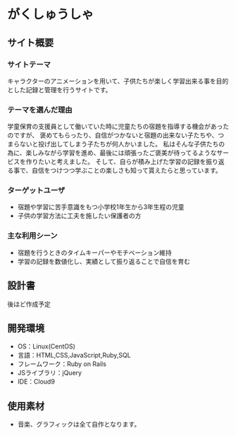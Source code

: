 # がくしゅうしゃ

## サイト概要
### サイトテーマ
キャラクターのアニメーションを用いて、子供たちが楽しく学習出来る事を目的とした記録と管理を行うサイトです。

### テーマを選んだ理由
学童保育の支援員として働いていた時に児童たちの宿題を指導する機会があったのですが、
褒めてもらったり、自信がつかないと宿題の出来ない子たちや、つまらないと投げ出してしまう子たちが何人かいました。
私はそんな子供たちの為に、楽しみながら学習を進め、最後には頑張ったご褒美が待ってるようなサービスを作りたいと考えました。
そして、自らが積み上げた学習の記録を振り返る事で、自信をつけつつ学ぶことの楽しさも知って貰えたらと思っています。

### ターゲットユーザ
- 宿題や学習に苦手意識をもつ小学校1年生から3年生程の児童
- 子供の学習方法に工夫を施したい保護者の方

### 主な利用シーン
- 宿題を行うときのタイムキーパーやモチベーション維持
- 学習の記録を数値化し、実績として振り返ることで自信を育む

## 設計書
後ほど作成予定

## 開発環境
- OS：Linux(CentOS)
- 言語：HTML,CSS,JavaScript,Ruby,SQL
- フレームワーク：Ruby on Rails
- JSライブラリ：jQuery
- IDE：Cloud9

## 使用素材
- 音楽、グラフィックは全て自作となります。